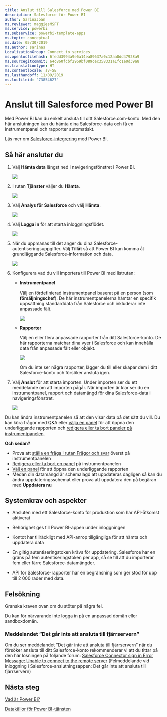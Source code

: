 ```yaml
---
title: Anslut till Salesforce med Power BI
description: Salesforce för Power BI
author: SarinaJoan
ms.reviewer: maggiesMSFT
ms.service: powerbi
ms.subservice: powerbi-template-apps
ms.topic: conceptual
ms.date: 05/30/2019
ms.author: sarinas
LocalizationGroup: Connect to services
ms.openlocfilehash: 6fedd3994a9e6a14ea89637a0c12aa8dd47928a9
ms.sourcegitcommit: 64c860fcbf2969bf089cec358331a1fc1e0d39a8
ms.translationtype: HT
ms.contentlocale: sv-SE
ms.lasthandoff: 11/09/2019
ms.locfileid: "73854627"
---
```

# <a name="connect-to-salesforce-with-power-bi"></a>Anslut till Salesforce med Power BI
Med Power BI kan du enkelt ansluta till ditt Salesforce.com-konto. Med den här anslutningen kan du hämta dina Salesforce-data och få en instrumentpanel och rapporter automatiskt.

Läs mer om [Salesforce-integrering](https://powerbi.microsoft.com/integrations/salesforce) med Power BI.

## <a name="how-to-connect"></a>Så här ansluter du
1. Välj **Hämta data** längst ned i navigeringsfönstret i Power BI.
   
   ![](media/service-connect-to-salesforce/pbi_getdata.png) 
2. I rutan **Tjänster** väljer du **Hämta**.
   
   ![](media/service-connect-to-salesforce/pbi_getservices.png) 
3. Välj **Analys för Salesforce** och välj **Hämta**.  
   
   ![](media/service-connect-to-salesforce/salesforce.png)
4. Välj **Logga in** för att starta inloggningsflödet.
   
    ![](media/service-connect-to-salesforce/dialog.png)
5. När du uppmanas till det anger du dina Salesforce-autentiseringsuppgifter. Välj **Tillåt** så att Power BI kan komma åt grundläggande Salesforce-information och data.
   
   ![](media/service-connect-to-salesforce/sf_authorize.png)
6. Konfigurera vad du vill importera till Power BI med listrutan:
   
   * **Instrumentpanel**
     
     Välj en fördefinierad instrumentpanel baserat på en person (som **försäljningschef**). De här instrumentpanelerna hämtar en specifik uppsättning standarddata från Salesforce och inkluderar inte anpassade fält.
     
     ![](media/service-connect-to-salesforce/pbi_salesforcechooserole.png)
   * **Rapporter**
     
     Välj en eller flera anpassade rapporter från ditt Salesforce-konto. De här rapporterna matchar dina vyer i Salesforce och kan innehålla data från anpassade fält eller objekt.
     
     ![](media/service-connect-to-salesforce/pbi_salesforcereports.png)
     
     Om du inte ser några rapporter, lägger du till eller skapar dem i ditt Salesforce-konto och försöker ansluta igen.

7. Välj **Anslut** för att starta importen. Under importen ser du ett meddelande om att importen pågår. När importen är klar ser du en instrumentpanel, rapport och datamängd för dina Salesforce-data i navigeringsfönstret.
   
   ![](media/service-connect-to-salesforce/pbi_getdatasalesforcedash.png)

Du kan ändra instrumentpanelen så att den visar data på det sätt du vill. Du kan köra frågor med Q&A eller [välja en panel](consumer/end-user-tiles.md) för att öppna den underliggande rapporten och [redigera eller ta bort paneler på instrumentpanelen](service-dashboard-edit-tile.md).

**Och sedan?**

* Prova att [ställa en fråga i rutan Frågor och svar](consumer/end-user-q-and-a.md) överst på instrumentpanelen
* [Redigera eller ta bort en panel](service-dashboard-edit-tile.md) på instrumentpanelen
* [Välj en panel](service-dashboard-tiles.md) för att öppna den underliggande rapporten
* Medan din datamängd är schemalagd att uppdateras dagligen så kan du ändra uppdateringsschemat eller prova att uppdatera den på begäran med **Uppdatera nu**

## <a name="system-requirements-and-considerations"></a>Systemkrav och aspekter

- Ansluten med ett Salesforce-konto för produktion som har API-åtkomst aktiverat

- Behörighet ges till Power BI-appen under inloggningen

- Kontot har tillräckligt med API-anrop tillgängliga för att hämta och uppdatera data

- En giltig autentiseringstoken krävs för uppdatering. Salesforce har en gräns på fem autentiseringstoken per app, så se till att du importerar fem eller färre Salesforce-datamängder.

- API för Salesforce-rapporter har en begränsning som ger stöd för upp till 2 000 rader med data.


## <a name="troubleshooting"></a>Felsökning

Granska kraven ovan om du stöter på några fel. 

Du kan för närvarande inte logga in på en anpassad domän eller sandboxdomän.

### <a name="unable-to-connect-to-the-remote-server-message"></a>Meddelandet ”Det går inte att ansluta till fjärrservern”

Om du ser meddelandet ”Det går inte att ansluta till fjärrservern” när du försöker ansluta till ditt Salesforce-konto rekommenderar vi att du tittar på den här lösningen på följande forum: [Salesforce Connector sign in Error Message: Unable to connect to the remote server](https://www.outsystems.com/forums/Forum_TopicView.aspx?TopicId=17674&TopicName=log-in-error-message-unable-to-connect-to-the-remote-server&) (Felmeddelande vid inloggning i Salesforce-anslutningsappen: Det går inte att ansluta till fjärrservern)


## <a name="next-steps"></a>Nästa steg
[Vad är Power BI?](fundamentals/power-bi-overview.md)

[Datakällor för Power BI-tjänsten](service-get-data.md)


